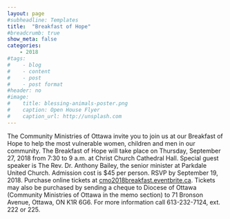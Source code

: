 ```yaml
---
layout: page
#subheadline: Templates
title:  "Breakfast of Hope"
#breadcrumb: true
show_meta: false
categories:
    - 2018
#tags:
#    - blog
#    - content
#    - post
#    - post format
#header: no
#image:
#    title: blessing-animals-poster.png
#    caption: Open House Flyer
#    caption_url: http://unsplash.com
---
```

The Community Ministries of Ottawa invite you to join us at our Breakfast of Hope to help the most vulnerable women, children and men in our community.  The Breakfast of Hope will take place on Thursday, September 27, 2018  from 7:30 to 9 a.m. at Christ Church Cathedral Hall. Special guest speaker is The Rev. Dr. Anthony Bailey, the senior minister at Parkdale United Church.  Admission cost is $45 per person.   RSVP by September 19, 2018.   Purchase online tickets at [cmo2018breakfast.eventbrite.ca][1].  Tickets may also be purchased by sending a cheque to Diocese of Ottawa (Community Ministries of Ottawa in the memo section) to 71 Bronson Avenue, Ottawa, ON K1R 6G6.  For more information call 613-232-7124, ext. 222 or 225.

 [1]: http://cmo2018breakfast.eventbrite.ca
